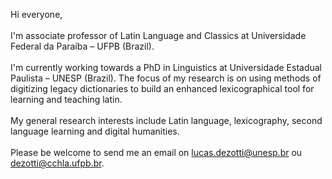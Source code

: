 Hi everyone,<br/><br/>
I'm associate professor of Latin Language and Classics at Universidade Federal da Paraíba – UFPB (Brazil).<br/><br/>
I'm currently working towards a PhD in Linguistics at Universidade Estadual Paulista – UNESP (Brazil). 
The focus of my research is on using methods of digitizing legacy dictionaries to build an enhanced lexicographical tool for learning and teaching latin.<br/><br/>
My general research interests include Latin language, lexicography, second language learning and digital humanities.<br/><br/>
Please be welcome to send me an email on lucas.dezotti@unesp.br ou dezotti@cchla.ufpb.br.

<!---
lucascdz/lucascdz is a ✨ special ✨ repository because its `README.md` (this file) appears on your GitHub profile.
You can click the Preview link to take a look at your changes.
--->
